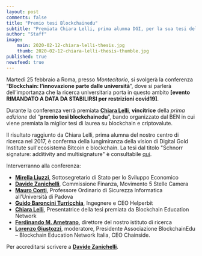 ```yaml
---
layout: post
comments: false
title: "Premio tesi Blockchainedu"
subtitle: "Premiata Chiara Lelli, prima alumna DGI, per la sua tesi del 2017."
author: "Staff"
image: 
    main: 2020-02-12-chiara-lelli-thesis.jpg
    thumb: 2020-02-12-chiara-lelli-thesis-thumble.jpg
published: true
newsfeed: true
---
```


Martedì 25 febbraio a Roma, presso *Montecitorio*,
si svolgerà la conferenza “**Blockchain: l’innovazione parte dalle università**”,
dove si parlerà dell’importanza che la ricerca universitaria porta in questo ambito
__[evento RIMANDATO A DATA DA STABILIRSI per restrizioni covid19]__.

Durante la conferenza verrà premiata [**Chiara Lelli**](https://dgi.io/full-team/#alumni),
**vincitrice** della *prima edizione* del “**premio tesi blockchainedu**”,
bando organizzato dal BEN in cui viene premiata la miglior tesi di laurea su blockchain e criptovalute.

 Il risultato raggiunto da Chiara Lelli, prima alumna del nostro centro di ricerca nel 2017,
 è conferma della lungimiranza della vision di Digital Gold Institute sull'ecosistema Bitcoin e blockchain.
 La tesi dal titolo "Schnorr signature: additivity and multisignature" è consultabile
 [qui](https://github.com/clelli/Schnorr/blob/master/tesi.pdf).

Interverranno alla conferenza:

- [**Mirella Liuzzi**](https://www.linkedin.com/in/mirellaliuzzi/), Sottosegretario di Stato per lo Sviluppo Economico
- [**Davide Zanichelli**](https://www.linkedin.com/in/davide-zanichelli/), Commissione Finanza, Movimento 5 Stelle Camera
- [**Mauro Conti**](https://www.linkedin.com/in/mauroconti/), Professore Ordinario di Sicurezza Informatica all’Università di Padova
- [**Guido Baroncini Turricchia**](https://www.linkedin.com/in/guidobaronciniturricchia/?originalSubdomain=it), Ingegnere e CEO Helperbit
- [**Chiara Lelli**](https://www.linkedin.com/in/chiara-lelli-5bb648134/), Presentatrice della tesi premiata da Blockchain Education Network
- [**Ferdinando M. Ametrano**](http://www.ametrano.net/), direttore del nostro istituto di ricerca
- [**Lorenzo Giustozzi**](https://www.linkedin.com/in/lorenzogiustozzi/), moderatore, Presidente Associazione BlockchainEdu – Blockchain Education Network Italia, CEO Chainside.

Per accreditarsi scrivere a [**Davide Zanichelli**](mailto:zanichelli_d@camera.it).
